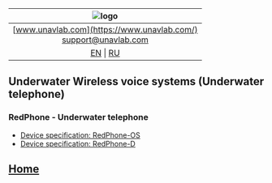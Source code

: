 | ![logo](https://ucnl.github.io/documentation/sm_logo.png) |
| :---: |
| [www.unavlab.com](https://www.unavlab.com/) <br/> [support@unavlab.com](mailto:support@unavlab.com) |
| [EN](underwater_wireless_voice_systems_en.md) \| [RU](underwater_wireless_voice_systems_ru.md) |

## Underwater Wireless voice systems (Underwater telephone)
### RedPhone - Underwater telephone
* [Device specification: RedPhone-OS](https://ucnl.github.io/Docs/EN/RedPhone/RedPhone-OS_specification_en.pdf)
* [Device specification: RedPhone-D](https://ucnl.github.io/Docs/EN/RedPhone/RedPhone-D_specification_en.pdf)  

## [Home](README.md)
